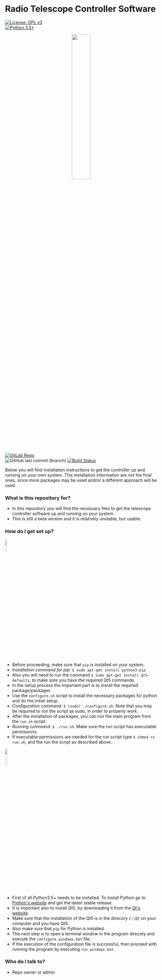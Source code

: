 # Radio Telescope Controller Software # 

 [![License: GPL v3](https://img.shields.io/badge/License-GPL%20v3-blue.svg?style=plastic)](https://github.com/dimst23/RadioTelescope_Controller/blob/master/LICENSE)  
 [![Python 3.5+](https://img.shields.io/badge/python-3.5%2B-blue.svg?style=plastic)](https://www.python.org/downloads/release/python-350/)
<p align="center">
<img src="http://www.marysrosaries.com/collaboration/images/0/0b/Radio_Telescope_3_%28PSF%29.png" width="35%" />
</p>

[![GitLab Repo](https://img.shields.io/badge/dynamic/json.svg?label=GitLab&url=https://gitlab.com/api/v4/projects/9257905&query=$.name&colorB=brightgreen&style=plastic&logo=gitlab)](https://gitlab.com/amateur-radio-telescope-system/main-controller/PC_GUI_Application)   
![GitHub last commit (branch)](https://img.shields.io/github/last-commit/dimst23/RadioTelescope_Controller.svg?style=plastic&logo=github)
[![Build Status](https://img.shields.io/travis/dimst23/RadioTelescope_Controller/master.svg?style=plastic&logo=travis)](https://travis-ci.org/dimst23/RadioTelescope_Controller)

Below you will find installation instructions to get the controller up and running on your own system.
This installation information are not the final ones, since more packages may be used and/or a different approach will be used.

### What is this repository for? ###

* In this repository you will find the necessary files to get the telescope controller software up and running on your system.
* This is still a beta version and it is relatively unstable, but usable.

### How do I get set up? ###

<p>
<img src="https://assets.ubuntu.com/v1/048f7fde-ubuntu_black-orange_hex.jpg" width="10%" />
</p>

* Before proceeding, make sure that `pip` is installed on your system.
* _Installation command for pip_: `$ sudo apt-get install python3-pip`
* Also you will need to run the command `$ sudo apt-get install qt5-defaults`, to make sure you have the required Qt5
commands.
* In the setup process the important part is to install the required package/packages
* Use the `configure.sh` script to install the necessary packages for python and do the initial setup.
* _Configuration command_: `$ (sudo) ./configure.sh`. Note that you may be required to run the script as sudo, in order to properly work.
* After the installation of packages, you can run the main program from the `run.sh` script.
* _Running command_: `$ ./run.sh`. Make sure the run script has executable permissions.
* If executable permissions are needed for the run script type `$ chmod +x run.sh`, and the run the script as described above.

<p>
<img src="https://vignette.wikia.nocookie.net/harimau-malaya/images/c/c9/Windows-logo.png/revision/latest?cb=20160322033433" width="12%" />
</p>

* First of all Python3.5+ needs to be installed. To install Python go to [Python's website](https://www.python.org) and get the latest stable release.
* It is important also to install Qt5, by downloading it from the [Qt's website](https://www.qt.io).
* Make sure that the installation of the Qt5 is in the direcory `C:\Qt` on your computer and you have Qt5.
* Also make sure that `pip` for Python is installed.
* The next step is to open a terminal window in the program direcoty and execute the `configure_windows.bat` file.
* If the execution of the configuration file is successful, then proceed with running the program by executing
`run_windows.bat`.

### Who do I talk to? ###

* Repo owner or admin
